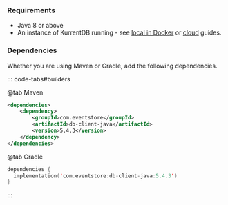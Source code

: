 <!-- #region JavaVersion -->
### Requirements
- Java 8 or above
- An instance of KurrentDB running - see [local in Docker](./Start_DB_local.md) or [cloud](/cloud/introduction.md) guides.
<!-- #endregion JavaVersion -->

<!-- #region dependencies -->

### Dependencies

Whether you are using Maven or Gradle, add the following dependencies.

::: code-tabs#builders

@tab Maven
```xml
<dependencies>
    <dependency>
	    <groupId>com.eventstore</groupId>
	    <artifactId>db-client-java</artifactId>
	    <version>5.4.3</version>
    </dependency>
</dependencies>
```
@tab Gradle
```kotlin
dependencies {
  implementation('com.eventstore:db-client-java:5.4.3')
}
```
:::
<!-- #endregion dependencies -->
